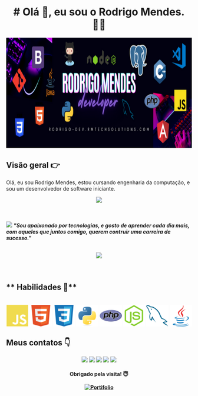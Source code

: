 <!--Title -->
<h1 align="center">
  # Olá 👋, eu sou o Rodrigo Mendes. 🧑‍💻
</h1>

<!-- Background -->
<div align="center">
<img height="300em" src="img/rodrigo.png">
</div>
<!-- Introduction -->

## **Visão geral 👉**

<p>Olá, eu sou Rodrigo Mendes, estou cursando engenharia da computação, e sou um desenvolvedor de software iniciante.</p>

<div align="center">
  <a href="https://github.com/roohlm92">
  <img height="300em" src="https://github-readme-stats.vercel.app/api?username=roohlm92&show_icons=true&theme=chartreuse-dark&include_all_commits=true&count_private=true"/></a>
</div>

<br><br>
<img src="https://media.giphy.com/media/LnQjpWaON8nhr21vNW/giphy.gif" width="40"> <em><b><b>"Sou apaixonado por tecnologias, e gosto de aprender cada dia mais, com aqueles que juntos comigo, querem contruir uma carreira de sucesso."</b></em>
<br><br>

<div align="center">
  <a href="https://github.com/roohlm92">
  <img height="300em" src="https://github-readme-stats.vercel.app/api/top-langs/?username=roohlm92&layout=compact&langs_count=7&theme=chartreuse-dark"/></a>
</div>
<br><br>

## ** Habilidades 🚀**

<div style="display: inline_block" align="center"><br>
  <img align="center" alt="rooh-Js" height="60" width="60" src="https://raw.githubusercontent.com/devicons/devicon/master/icons/javascript/javascript-plain.svg">
  <img align="center" alt="rooh-HTML" height="60" width="60" src="https://raw.githubusercontent.com/devicons/devicon/master/icons/html5/html5-original.svg">
  <img align="center" alt="rooh-CSS" height="60" width="60" src="https://raw.githubusercontent.com/devicons/devicon/master/icons/css3/css3-original.svg">
  <img align="center" alt="rooh-Python" height="60" width="60" src="https://raw.githubusercontent.com/devicons/devicon/master/icons/python/python-original.svg">
  <img align="center" alt="rooh-PHP" height="60" width="60" src="https://raw.githubusercontent.com/devicons/devicon/master/icons/php/php-original.svg">
  <img align="center" alt="rooh-Node" height="60" width="60" src="https://raw.githubusercontent.com/devicons/devicon/master/icons/nodejs/nodejs-original.svg">
  <img align="center" alt="rooh-mysql" height="60" width="60" src="https://raw.githubusercontent.com/devicons/devicon/master/icons/mysql/mysql-original.svg">
  <img align="center" alt="rooh-java" height="60" width="60" src="https://raw.githubusercontent.com/devicons/devicon/master/icons/java/java-original.svg">
</div>

## **Meus contatos 👇**

<div align="center">
  <a href="https://www.youtube.com/channel/UCtHbR--rx0U-ofQkLR9yu2w" target="_blank"><img src="https://img.shields.io/badge/YouTube-FF0000?style=for-the-badge&logo=youtube&logoColor=white" target="_blank"></a>
  <a href="https://instagram.com/rodrigo.mendes.dev" target="_blank"><img src="https://img.shields.io/badge/-Instagram-%23E4405F?style=for-the-badge&logo=instagram&logoColor=white" target="_blank"></a>
 <a href="https://discord.gg/" target="_blank"><img src="https://img.shields.io/badge/Discord-7289DA?style=for-the-badge&logo=discord&logoColor=white" target="_blank"></a> 
  <a href = "mailto:roohlm92@gmail.com"><img src="https://img.shields.io/badge/-Gmail-%23333?style=for-the-badge&logo=gmail&logoColor=white" target="_blank"></a>
  <a href="https://www.linkedin.com/in/rodrigolmendes" target="_blank"><img src="https://img.shields.io/badge/-LinkedIn-%230077B5?style=for-the-badge&logo=linkedin&logoColor=white" target="_blank"></a> 
  
</div>

<h4 align="center">Obrigado pela visita! 😇</h4>

<div align="center">

<a href="https://rodrigo-dev.rmtechsotions.com" target="_blank"><img src="https://img.shields.io/badge/Portifolio-red?style=for-the-badge" target="_blank" alt="Portifolio"></a>
</div>
